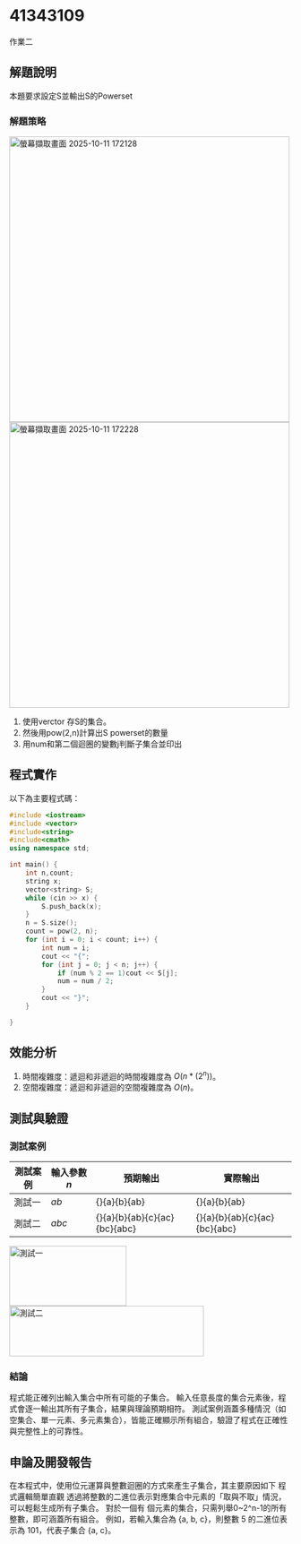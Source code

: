 # 41343109

作業二

## 解題說明

本題要求設定S並輸出S的Powerset

### 解題策略
<img width="500" height="510" alt="螢幕擷取畫面 2025-10-11 172128" src="https://github.com/user-attachments/assets/c1e35b08-36ec-4d32-a6b0-4d56758aafe3" />
<img width="500" height="510" alt="螢幕擷取畫面 2025-10-11 172228" src="https://github.com/user-attachments/assets/19354336-2cc0-4efb-b682-15d981b9d837" />

1. 使用verctor 存S的集合。
2. 然後用pow(2,n)計算出S powerset的數量
3.  用num和第二個迴圈的變數j判斷子集合並印出
## 程式實作

以下為主要程式碼：

```cpp
#include <iostream>
#include <vector>
#include<string>
#include<cmath>
using namespace std;

int main() {
	int n,count;
	string x;
	vector<string> S;
	while (cin >> x) {
		S.push_back(x);
	}
	n = S.size();
	count = pow(2, n);
	for (int i = 0; i < count; i++) {
		int num = i;
		cout << "{";
		for (int j = 0; j < n; j++) {
			if (num % 2 == 1)cout << S[j]; 
			num = num / 2;
		}
		cout << "}";
	}

}
```

## 效能分析

1. 時間複雜度：遞迴和非遞迴的時間複雜度為 $O(n*(2^n))$。
2. 空間複雜度：遞迴和非遞迴的空間複雜度為 $O(n)$。

## 測試與驗證

### 測試案例

| 測試案例 | 輸入參數 $n$ | 預期輸出 | 實際輸出 | 
|----------|--------------|----------|----------|
| 測試一   | $a b$      | {}{a}{b}{ab}|{}{a}{b}{ab}| 
| 測試二   | $a b c$      | {}{a}{b}{ab}{c}{ac}{bc}{abc}       | {}{a}{b}{ab}{c}{ac}{bc}{abc}       | 

<img width="209" height="107" alt="測試一" src="https://github.com/user-attachments/assets/93e69159-b74f-437b-a4d4-54460c79e79a" />
<img width="347" height="90" alt="測試二" src="https://github.com/user-attachments/assets/3a992fea-f222-4ac7-aeb2-887b3802c8ba" />


### 結論
程式能正確列出輸入集合中所有可能的子集合。
輸入任意長度的集合元素後，程式會逐一輸出其所有子集合，結果與理論預期相符。
測試案例涵蓋多種情況（如空集合、單一元素、多元素集合），皆能正確顯示所有組合，驗證了程式在正確性與完整性上的可靠性。
## 申論及開發報告
在本程式中，使用位元運算與整數迴圈的方式來產生子集合，其主要原因如下 程式邏輯簡單直觀
透過將整數的二進位表示對應集合中元素的「取與不取」情況，可以輕鬆生成所有子集合。
對於一個有 個元素的集合，只需列舉0~2^n-1的所有整數，即可涵蓋所有組合。
例如，若輸入集合為 {a, b, c}，則整數 5 的二進位表示為 101，代表子集合 {a, c}。
